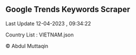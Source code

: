 

## Google Trends Keywords Scraper 
 
Last Update 12-04-2023 , 09:34:22

Country List :
VIETNAM.json



© Abdul Muttaqin 
